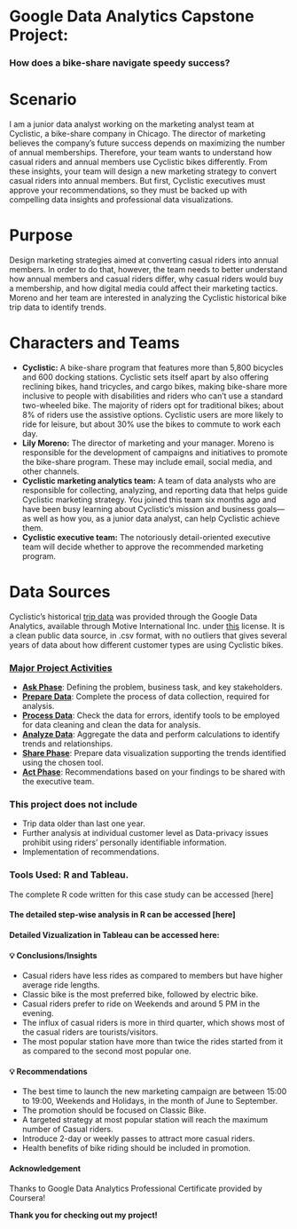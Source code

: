 # Google Data Analytics Capstone Project:
### How does a bike-share navigate speedy success?

# Scenario
I am a junior data analyst working on the marketing analyst team at Cyclistic, a bike-share company in Chicago. 
The director of marketing believes the company’s future success depends on maximizing the number of annual memberships. 
Therefore, your team wants to understand how casual riders and annual members use Cyclistic bikes differently. 
From these insights, your team will design a new marketing strategy to convert casual riders into annual
members. But first, Cyclistic executives must approve your recommendations, so they must be
backed up with compelling data insights and professional data visualizations.

# Purpose
Design marketing strategies aimed at converting casual riders into
annual members. In order to do that, however, the team needs to better understand how
annual members and casual riders differ, why casual riders would buy a membership, and how
digital media could affect their marketing tactics. Moreno and her team are interested in
analyzing the Cyclistic historical bike trip data to identify trends.

# Characters and Teams
- **Cyclistic:** A bike-share program that features more than 5,800 bicycles and 600
docking stations. Cyclistic sets itself apart by also offering reclining bikes, hand
tricycles, and cargo bikes, making bike-share more inclusive to people with disabilities
and riders who can’t use a standard two-wheeled bike. The majority of riders opt for
traditional bikes; about 8% of riders use the assistive options. Cyclistic users are more
likely to ride for leisure, but about 30% use the bikes to commute to work each day.
- **Lily Moreno:** The director of marketing and your manager. Moreno is responsible for
the development of campaigns and initiatives to promote the bike-share program.
These may include email, social media, and other channels.
- **Cyclistic marketing analytics team:** A team of data analysts who are responsible for
collecting, analyzing, and reporting data that helps guide Cyclistic marketing strategy.
You joined this team six months ago and have been busy learning about Cyclistic’s
mission and business goals—as well as how you, as a junior data analyst, can help
Cyclistic achieve them.
- **Cyclistic executive team:** The notoriously detail-oriented executive team will decide
whether to approve the recommended marketing program.

# Data Sources
Cyclistic’s historical [trip data](https://divvy-tripdata.s3.amazonaws.com/index.html) was provided through the Google Data Analytics, available through Motive International Inc. under [this](https://divvybikes.com/data-license-agreement) license. It is a clean public data source, in .csv format, with no outliers that gives several years of data about how different customer types are using Cyclistic bikes.  

### [Major Project Activities](https://github.com/akgupta10/Google-Certification-Capstone-Project/blob/58670dc2833aad10b136d941dd51cbeb4e2bee4b/Steps.md)
- **[Ask Phase](https://github.com/akgupta10/Google-Certification-Capstone-Project/blob/main/Data%20Analysis%20Steps.md#1-ask)**:	Defining the problem, business task, and key stakeholders.
- **[Prepare Data](https://github.com/akgupta10/Google-Certification-Capstone-Project/blob/main/Data%20Analysis%20Steps.md#2-prepare)**:	Complete the process of data collection, required for analysis.
- **[Process Data](https://github.com/akgupta10/Google-Certification-Capstone-Project/blob/main/Data%20Analysis%20Steps.md#3-process)**:	Check the data for errors, identify tools to be employed for data cleaning and clean the data for analysis.
- **[Analyze Data](https://github.com/akgupta10/Google-Certification-Capstone-Project/blob/main/Data%20Analysis%20Steps.md#4-analyze)**:	Aggregate the data and perform calculations to identify trends and relationships.
- **[Share Phase](https://github.com/akgupta10/Google-Certification-Capstone-Project/blob/main/Data%20Analysis%20Steps.md#5-share)**:	Prepare data visualization supporting the trends identified using the chosen tool.
- **[Act Phase](https://github.com/akgupta10/Google-Certification-Capstone-Project/blob/main/Data%20Analysis%20Steps.md#6-act)**:	Recommendations based on your findings to be shared with the executive team.

### This project does not include
-	Trip data older than last one year.
-	Further analysis at individual customer level as Data-privacy issues prohibit using riders’ personally identifiable information.
-	Implementation of recommendations.

### Tools Used: R and Tableau.
The complete R code written for this case study can be accessed [here]
#### The detailed step-wise analysis in R can be accessed [here]

#### Detailed Vizualization in Tableau can be accessed here: 

#### 💡 Conclusions/Insights 
  - Casual riders have less rides as compared to members but have higher average ride lengths.
  - Classic bike is the most preferred bike, followed by electric bike.
  - Casual riders prefer to ride on Weekends and around 5 PM in the evening.
  - The influx of casual riders is more in third quarter, which shows most of the casual riders are tourists/visitors.
  - The most popular station have more than twice the rides started from it as compared to the second most popular one.
  
#### 💡 Recommendations
  - The best time to launch the new marketing campaign are between 15:00 to 19:00, Weekends and Holidays, in the month of June to September. 
  - The promotion should be focused on Classic Bike. 
  - A targeted strategy at most popular station will reach the maximum number of Casual riders.
  - Introduce 2-day or weekly passes to attract more casual riders.
  - Health benefits of bike riding should be included in promotion.
 
 #### Acknowledgement
 Thanks to Google Data Analytics Professional Certificate provided by Coursera!
 
 **Thank you for checking out my project!**
